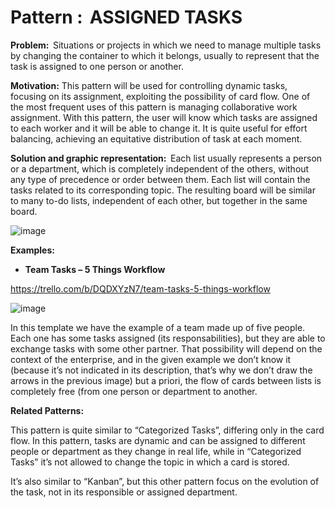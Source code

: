 # Pattern :  ASSIGNED TASKS 

**Problem:**  Situations or projects in which we need to manage multiple tasks by changing the container to which it belongs, usually to represent that the task is assigned to one person or another. 

**Motivation:** This pattern will be used for controlling dynamic tasks, focusing on its assignment, exploiting the possibility of card flow. One of the most frequent uses of this pattern is managing collaborative work assignment. With this pattern, the user will know which tasks are assigned to each worker and it will be able to change it. It is quite useful for effort balancing, achieving an equitative distribution of task at each moment. 

**Solution and graphic representation:**  Each list usually represents a person or a department, which is completely independent of the others, without any type of precedence or order between them. Each list will contain the tasks related to its corresponding topic. The resulting board will be similar to many to-do lists, independent of each other, but together in the same board. 

![image](https://user-images.githubusercontent.com/47741431/111295307-83647480-864b-11eb-97d3-b2e942d7dc0c.png)

**Examples:**

- **Team Tasks – 5 Things Workflow**

https://trello.com/b/DQDXYzN7/team-tasks-5-things-workflow 

![image](https://user-images.githubusercontent.com/47741431/110649281-bf19bd00-81b9-11eb-803e-846a3fb0ca48.png)


In this template we have the example of a team made up of five people. Each one has some tasks assigned (its responsabilities), but they are able to exchange tasks with some other partner. That possibility will depend on the context of the enterprise, and in the given example we don’t know it (because it’s not indicated in its description, that’s why we don’t draw the arrows in the previous image) but a priori, the flow of cards between lists is completely free (from one person or department to another. 

**Related Patterns:**

This pattern is quite similar to “Categorized Tasks”, differing only in the card flow. In this pattern, tasks are dynamic and can be assigned to different people or department as they change in real life, while in “Categorized Tasks” it’s not allowed to change the topic in which a card is stored. 

It’s also similar to “Kanban”, but this other pattern focus on the evolution of the task, not in its responsible or assigned department. 
